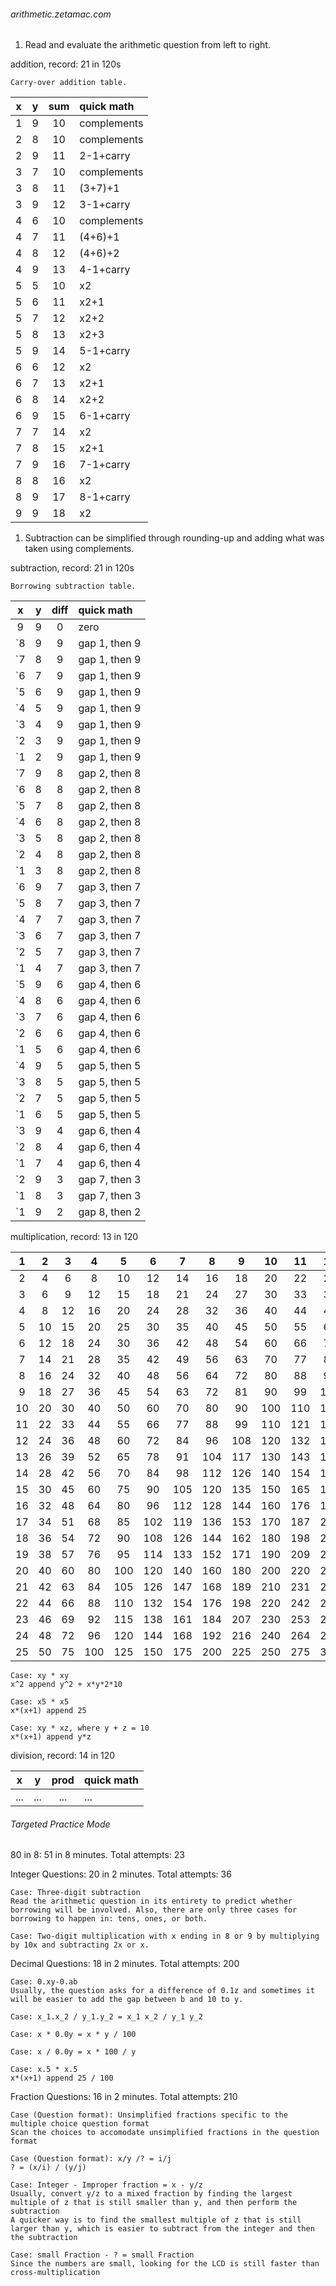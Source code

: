 <h6>arithmetic.zetamac.com</h6>

1. Read and evaluate the arithmetic question from left to right.

addition, record: 21 in 120s
```
Carry-over addition table.
```
| x | y | sum | quick math |
|:---:|:---:|:---:|:---|
| 1 | 9 | 10 | complements |
| 2 | 8 | 10 | complements |
| 2 | 9 | 11 | 2-1+carry |
| 3 | 7 | 10 | complements |
| 3 | 8 | 11 | (3+7)+1 |
| 3 | 9 | 12 | 3-1+carry |
| 4 | 6 | 10 | complements |
| 4 | 7 | 11 | (4+6)+1 |
| 4 | 8 | 12 | (4+6)+2 |
| 4 | 9 | 13 | 4-1+carry |
| 5 | 5 | 10 | x2 |
| 5 | 6 | 11 | x2+1 |
| 5 | 7 | 12 | x2+2 |
| 5 | 8 | 13 | x2+3 |
| 5 | 9 | 14 | 5-1+carry |
| 6 | 6 | 12 | x2 |
| 6 | 7 | 13 | x2+1 |
| 6 | 8 | 14 | x2+2 |
| 6 | 9 | 15 | 6-1+carry |
| 7 | 7 | 14 | x2 |
| 7 | 8 | 15 | x2+1 |
| 7 | 9 | 16 | 7-1+carry |
| 8 | 8 | 16 | x2 |
| 8 | 9 | 17 | 8-1+carry |
| 9 | 9 | 18 | x2 |

1. Subtraction can be simplified through rounding-up and adding what was taken using complements.

subtraction, record: 21 in 120s
```
Borrowing subtraction table.
```
| x | y | diff | quick math |
|:---:|:---:|:---:|:---|
| 9 | 9 | 0 | zero |
| `8 | 9 | 9 | gap 1, then 9 |
| `7 | 8 | 9 | gap 1, then 9 |
| `6 | 7 | 9 | gap 1, then 9 |
| `5 | 6 | 9 | gap 1, then 9 |
| `4 | 5 | 9 | gap 1, then 9 |
| `3 | 4 | 9 | gap 1, then 9 |
| `2 | 3 | 9 | gap 1, then 9 |
| `1 | 2 | 9 | gap 1, then 9 |
| `7 | 9 | 8 | gap 2, then 8 |
| `6 | 8 | 8 | gap 2, then 8 |
| `5 | 7 | 8 | gap 2, then 8 |
| `4 | 6 | 8 | gap 2, then 8 |
| `3 | 5 | 8 | gap 2, then 8 |
| `2 | 4 | 8 | gap 2, then 8 |
| `1 | 3 | 8 | gap 2, then 8 |
| `6 | 9 | 7 | gap 3, then 7 |
| `5 | 8 | 7 | gap 3, then 7 |
| `4 | 7 | 7 | gap 3, then 7 |
| `3 | 6 | 7 | gap 3, then 7 |
| `2 | 5 | 7 | gap 3, then 7 |
| `1 | 4 | 7 | gap 3, then 7 |
| `5 | 9 | 6 | gap 4, then 6 |
| `4 | 8 | 6 | gap 4, then 6 |
| `3 | 7 | 6 | gap 4, then 6 |
| `2 | 6 | 6 | gap 4, then 6 |
| `1 | 5 | 6 | gap 4, then 6 |
| `4 | 9 | 5 | gap 5, then 5 |
| `3 | 8 | 5 | gap 5, then 5 |
| `2 | 7 | 5 | gap 5, then 5 |
| `1 | 6 | 5 | gap 5, then 5 |
| `3 | 9 | 4 | gap 6, then 4 |
| `2 | 8 | 4 | gap 6, then 4 |
| `1 | 7 | 4 | gap 6, then 4 |
| `2 | 9 | 3 | gap 7, then 3 |
| `1 | 8 | 3 | gap 7, then 3 |
| `1 | 9 | 2 | gap 8, then 2 |

multiplication, record: 13 in 120

| 1 | 2 | 3 | 4 | 5 | 6 | 7 | 8 | 9 | 10 | 11 | 12 | 13 | 14 | 15 | 16 | 17 | 18 | 19 | 20 | 21 | 22 | 23 | 24 | 25 |
|:---:|:---:|:---:|:---:|:---:|:---:|:---:|:---:|:---:|:---:|:---:|:---:|:---:|:---:|:---:|:---:|:---:|:---:|:---:|:---:|:---:|:---:|:---:|:---:|:---:|
| 2 | 4 | 6 | 8 | 10 | 12 | 14 | 16 | 18 | 20 | 22 | 24 | 26 | 28 | 30 | 32 | 34 | 36 | 38 | 40 | 42 | 44 | 46 | 48 | 50 |
| 3 | 6 | 9 | 12 | 15 | 18 | 21 | 24 | 27 | 30 | 33 | 36 | 39 | 42 | 45 | 48 | 51 | 54 | 57 | 60 | 63 | 66 | 69 | 72 | 75 |
| 4 | 8 | 12 | 16 | 20 | 24 | 28 | 32 | 36 | 40 | 44 | 48 | 52 | 56 | 60 | 64 | 68 | 72 | 76 | 80 | 84 | 88 | 92 | 96 | 100 |
| 5 | 10 | 15 | 20 | 25 | 30 | 35 | 40 | 45 | 50 | 55 | 60 | 65 | 70 | 75 | 80 | 85 | 90 | 95 | 100 | 105 | 110 | 115 | 120 | 125 |
| 6 | 12 | 18 | 24 | 30 | 36 | 42 | 48 | 54 | 60 | 66 | 72 | 78 | 84 | 90 | 96 | 102 | 108 | 114 | 120 | 126 | 132 | 138 | 144 | 150 |
| 7 | 14 | 21 | 28 | 35 | 42 | 49 | 56 | 63 | 70 | 77 | 84 | 91 | 98 | 105 | 112 | 119 | 126 | 133 | 140 | 147 | 154 | 161 | 168 | 175 |
| 8 | 16 | 24 | 32 | 40 | 48 | 56 | 64 | 72 | 80 | 88 | 96 | 104 | 112 | 120 | 128 | 136 | 144 | 152 | 160 | 168 | 176 | 184 | 192 | 200 |
| 9 | 18 | 27 | 36 | 45 | 54 | 63 | 72 | 81 | 90 | 99 | 108 | 117 | 126 | 135 | 144 | 153 | 162 | 171 | 180 | 189 | 198 | 207 | 216 | 225 |
| 10 | 20 | 30 | 40 | 50 | 60 | 70 | 80 | 90 | 100 | 110 | 120 | 130 | 140 | 150 | 160 | 170 | 180 | 190 | 200 | 210 | 220 | 230 | 240 | 250 |
| 11 | 22 | 33 | 44 | 55 | 66 | 77 | 88 | 99 | 110 | 121 | 132| 143 | 154 | 165 | 176 | 187 | 198 | 209 | 220 | 231 | 242 | 253 | 264 | 275 |
| 12 | 24 | 36 | 48 | 60 | 72 | 84 | 96 | 108 | 120 | 132 | 144 | 156 | 168 | 180 | 192 | 204 | 216 | 228 | 240 | 252 | 264 | 276 | 288 | 300 |
| 13 | 26 | 39 | 52 | 65 | 78 | 91 | 104 | 117 | 130 | 143 | 156 | 169 | 182 | 195 | 208 | 221 | 234 | 247 | 260 | 273 | 286 | 299 | 312 | 325 |
| 14 | 28 | 42 | 56 | 70 | 84 | 98 | 112 | 126 | 140 | 154 | 168 | 182 | 196 | 210 | 224 | 238 | 252 | 266 | 280 | 294 | 308 | 322 | 336 | 350 |
| 15 | 30 | 45 | 60 | 75 | 90 | 105 | 120 | 135 | 150 | 165 | 180 | 195 | 210 | 225 | 240 | 255 | 270 | 285 | 300 | 315 | 330 | 345 | 360 | 375 |
| 16 | 32 | 48 | 64 | 80 | 96 | 112 | 128 | 144 | 160 | 176 | 192 | 208 | 224 | 240 | 256 | 272 | 288 | 304 | 320 | 336 | 352 | 368 | 384 | 400 |
| 17 | 34 | 51 | 68 | 85 | 102 | 119 | 136 | 153 | 170 | 187 | 204 | 221 | 238 | 255 | 272 | 289 | 306 | 323 | 340 | 357 | 374 | 391 | 408 | 425 |
| 18 | 36 | 54 | 72 | 90 | 108 | 126 | 144 | 162 | 180 | 198 | 216 | 234 | 252 | 270 | 288 | 306 | 324 | 342 | 360 | 378 | 396 | 414 | 432 | 450 |
| 19 | 38 | 57 | 76 | 95 | 114 | 133 | 152 | 171 | 190 | 209 | 228 | 247 | 266 | 285 | 304 | 323 | 342 | 361 | 380 | 399 | 418 | 437 | 456 | 475 |
| 20 | 40 | 60 | 80 | 100 | 120 | 140 | 160 | 180 | 200 | 220 | 240 | 260 | 280 | 300 | 320 | 340 | 360 | 380 | 400 | 420 | 440 | 460 | 480 | 500 |
| 21 | 42 | 63 | 84 | 105 | 126 | 147 | 168 | 189 | 210 | 231 | 252 | 273 | 294 | 315 | 336 | 357 | 378 | 399 | 420 | 441 | 462 | 483 | 504 | 525 |
| 22 | 44 | 66 | 88 | 110 | 132 | 154 | 176 | 198 | 220 | 242 | 264 | 286 | 308 | 330 | 352 | 374 | 396 | 418 | 440 | 462 | 484 | 506 | 528 | 550 |
| 23 | 46 | 69 | 92 | 115 | 138 | 161 | 184 | 207 | 230 | 253 | 276 | 299 | 322 | 345 | 368 | 391 | 414 | 437 | 460 | 483 | 506 | 529 | 552 | 575 |
| 24 | 48 | 72 | 96 | 120 | 144 | 168 | 192 | 216 | 240 | 264 | 288 | 312 | 336 | 360 | 384 | 408 | 432 | 456 | 480 | 504 | 528 | 552 | 576 | 600 |
| 25 | 50 | 75 | 100 | 125 | 150 | 175 | 200 | 225 | 250 | 275 | 300 | 325 | 350 | 375 | 400 | 425 | 450 | 475 | 500 | 525 | 550 | 575 | 600 | 625 |


```
Case: xy * xy
x^2 append y^2 + x*y*2*10

Case: x5 * x5
x*(x+1) append 25

Case: xy * xz, where y + z = 10
x*(x+1) append y*z
```

division, record: 14 in 120

| x | y | prod | quick math |
|:---:|:---:|:---:|:---|
| ... | ... | ... | ... |

<h6>Targeted Practice Mode</h6>

80 in 8: 51 in 8 minutes.
Total attempts: 23

Integer Questions: 20 in 2 minutes.
Total attempts: 36
```
Case: Three-digit subtraction
Read the arithmetic question in its entirety to predict whether borrowing will be involved. Also, there are only three cases for borrowing to happen in: tens, ones, or both.

Case: Two-digit multiplication with x ending in 8 or 9 by multiplying by 10x and subtracting 2x or x. 
```

Decimal Questions: 18 in 2 minutes.
Total attempts: 200

```
Case: 0.xy-0.ab
Usually, the question asks for a difference of 0.1z and sometimes it will be easier to add the gap between b and 10 to y.

Case: x_1.x_2 / y_1.y_2 = x_1 x_2 / y_1 y_2

Case: x * 0.0y = x * y / 100

Case: x / 0.0y = x * 100 / y

Case: x.5 * x.5
x*(x+1) append 25 / 100
```

Fraction Questions: 16 in 2 minutes.
Total attempts: 210

```
Case (Question format): Unsimplified fractions specific to the multiple choice question format
Scan the choices to accomodate unsimplified fractions in the question format

Case (Question format): x/y /? = i/j
? = (x/i) / (y/j)

Case: Integer - Improper fraction = x - y/z
Usually, convert y/z to a mixed fraction by finding the largest multiple of z that is still smaller than y, and then perform the subtraction
A quicker way is to find the smallest multiple of z that is still larger than y, which is easier to subtract from the integer and then the subtraction

Case: small Fraction - ? = small Fraction
Since the numbers are small, looking for the LCD is still faster than cross-multiplication
```
